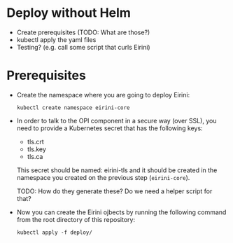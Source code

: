 # Deploy without Helm

- Create prerequisites (TODO: What are those?)
- kubectl apply the yaml files
- Testing? (e.g. call some script that curls Eirini)


# Prerequisites

- Create the namespace where you are going to deploy Eirini:

  ```kubectl create namespace eirini-core```

- In order to talk to the OPI component in a secure way (over SSL), you need to provide a Kubernetes secret that has the following keys:

  - tls.crt
  - tls.key
  - tls.ca

  This secret should be named: eirini-tls and it should be created in the namespace you created on the previous step (`eirini-core`).

  TODO: How do they generate these? Do we need a helper script for that?

- Now you can create the Eirini ojbects by running the following command from the root directory of this repository:

  ```kubectl apply -f deploy/```
